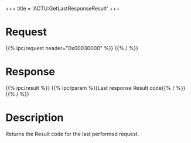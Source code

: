 +++
title = 'ACTU:GetLastResponseResult'
+++

# Request

{{% ipc/request header="0x00030000" %}}
{{% / %}}

# Response

{{% ipc/result %}}
{{% ipc/param %}}Last response Result code{{% / %}}
{{% / %}}

# Description

Returns the Result code for the last performed request.
